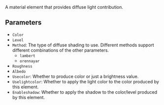 A material element that provides diffuse light contribution.

## Parameters

* `Color`
* `Level`
* `Method`: The type of diffuse shading to use. Different methods support different combinations of the other parameters.
  * `lambert`
  * `orennayar`
* `Roughness`
* `Albedo`
* `Usecolor`: Whether to produce color or just a brightness value.
* `Uselightcolor`: Whether to apply the light color to the color produced by this element.
* `Enableshadow`: Whether to apply the shadow to the color/level produced by this element.